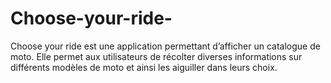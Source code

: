 # Choose-your-ride-
Choose your ride est une application permettant d’afficher un catalogue de moto. Elle permet aux utilisateurs de récolter diverses informations sur différents modèles de moto et ainsi les aiguiller dans leurs choix. 
